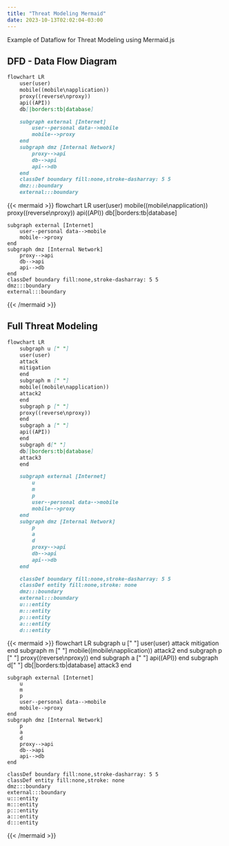 ```yaml
---
title: "Threat Modeling Mermaid"
date: 2023-10-13T02:02:04-03:00
---
```

Example of Dataflow for Threat Modeling using Mermaid.js

## DFD - Data Flow Diagram
```mmd
flowchart LR
    user(user)
    mobile((mobile\napplication))
    proxy((reverse\nproxy))
    api((API))
    db[|borders:tb|database]

    subgraph external [Internet]
        user--personal data-->mobile
        mobile-->proxy
    end
    subgraph dmz [Internal Network]
        proxy-->api
        db-->api
        api-->db
    end
    classDef boundary fill:none,stroke-dasharray: 5 5
    dmz:::boundary
    external:::boundary
```

{{< mermaid >}}
flowchart LR
    user(user)
    mobile((mobile\napplication))
    proxy((reverse\nproxy))
    api((API))
    db[|borders:tb|database]

    subgraph external [Internet]
        user--personal data-->mobile
        mobile-->proxy
    end
    subgraph dmz [Internal Network]
        proxy-->api
        db-->api
        api-->db
    end
    classDef boundary fill:none,stroke-dasharray: 5 5
    dmz:::boundary
    external:::boundary
{{< /mermaid >}}

## Full Threat Modeling
```mmd
flowchart LR
    subgraph u [" "]
    user(user)
    attack
    mitigation
    end
    subgraph m [" "]
    mobile((mobile\napplication))
    attack2
    end
    subgraph p [" "]
    proxy((reverse\nproxy))
    end
    subgraph a [" "]
    api((API))
    end
    subgraph d[" "]
    db[|borders:tb|database]
    attack3
    end

    subgraph external [Internet]
        u
        m
        p
        user--personal data-->mobile
        mobile-->proxy
    end
    subgraph dmz [Internal Network]
        p
        a
        d
        proxy-->api
        db-->api
        api-->db
    end

    classDef boundary fill:none,stroke-dasharray: 5 5
    classDef entity fill:none,stroke: none
    dmz:::boundary
    external:::boundary
    u:::entity
    m:::entity
    p:::entity
    a:::entity
    d:::entity
```

{{< mermaid >}}
flowchart LR
    subgraph u [" "]
    user(user)
    attack
    mitigation
    end
    subgraph m [" "]
    mobile((mobile\napplication))
    attack2
    end
    subgraph p [" "]
    proxy((reverse\nproxy))
    end
    subgraph a [" "]
    api((API))
    end
    subgraph d[" "]
    db[|borders:tb|database]
    attack3
    end

    subgraph external [Internet]
        u
        m
        p
        user--personal data-->mobile
        mobile-->proxy
    end
    subgraph dmz [Internal Network]
        p
        a
        d
        proxy-->api
        db-->api
        api-->db
    end

    classDef boundary fill:none,stroke-dasharray: 5 5
    classDef entity fill:none,stroke: none
    dmz:::boundary
    external:::boundary
    u:::entity
    m:::entity
    p:::entity
    a:::entity
    d:::entity
{{< /mermaid >}}
